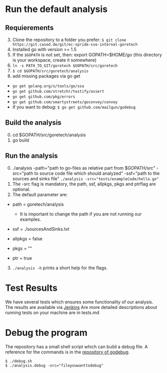 # Run the default analysis

## Requierements
3. Clone the repository to a folder you prefer: `$ git clone https://git.cased.de/git/ec-spride-sse-internal-goretech`
0. Installed go with version >= 1.5
1. If the `$GOPATH` is not set, then: export GOPATH=$HOME/go (this directory is your workspace, create it somewhere)
2. `ln -s PATH_TO_GIT/goretech $GOPATH/src/goretech`  
2. `$ cd $GOPATH/src/goretech/analysis`
8. add missing packages via go get
  * `go get golang.org/x/tools/go/ssa`
  * `go get github.com/stretchr/testify/assert`
  * `go get github.com/pkg/errors`
  * `go get github.com/smartystreets/goconvey/convey`
  * if you want to debug: `$ go get github.com/mailgun/godebug`



## Build the analysis

0. cd $GOPATH/src/goretech/analysis
1. go build

## Run the analysis

0. ./analysis -path="path to go-files as relative part from $GOPATH/src" -src="path to source code file which should analyzed" -ssf="path to the sources and sinks file"
`./analysis -src="tests/exampleCode/hello.go"`
1. The -src flag is mandatory, the path, ssf, allpkgs, pkgs and ptrflag are optional.
2. The default parameter are:
  - path = goretech/analysis
    - It is important to change the path if you are not running our examples.   

  - ssf = ./sourcesAndSinks.txt
  - allpkgs = false
  - pkgs = ""  
  - ptr = true    
3. `./analysis -h` prints a short help for the flags.  

# Test Results

We have several tests which ensures some functionality of our analysis.
The results are available via [Jenkins](https://envisage.ifi.uio.no:8080/jenkins/view/Vs-dev/job/GoRETech/)
Are more detailed descriptions about running tests on your machine are in tests.md

# Debug the program

The repository has a small shell script which can build a debug file.
A reference for the commands is in the [repository of godebug](https://github.com/mailgun/godebug).

```
$ ./debug.sh
$ ./analysis.debug -src="fileyouwanttodebug"
```
